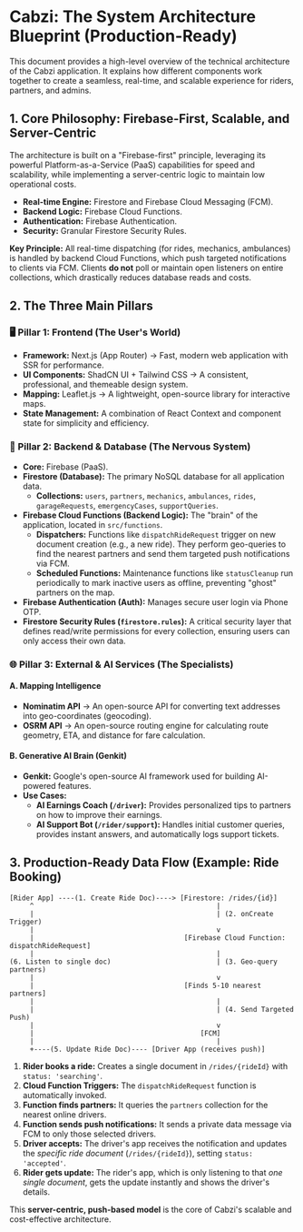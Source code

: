 # Cabzi: The System Architecture Blueprint (Production-Ready)

This document provides a high-level overview of the technical architecture of the Cabzi application. It explains how different components work together to create a seamless, real-time, and scalable experience for riders, partners, and admins.

## 1. Core Philosophy: Firebase-First, Scalable, and Server-Centric

The architecture is built on a "Firebase-first" principle, leveraging its powerful Platform-as-a-Service (PaaS) capabilities for speed and scalability, while implementing a server-centric logic to maintain low operational costs.

- **Real-time Engine:** Firestore and Firebase Cloud Messaging (FCM).
- **Backend Logic:** Firebase Cloud Functions.
- **Authentication:** Firebase Authentication.
- **Security:** Granular Firestore Security Rules.

**Key Principle:** All real-time dispatching (for rides, mechanics, ambulances) is handled by backend Cloud Functions, which push targeted notifications to clients via FCM. Clients **do not** poll or maintain open listeners on entire collections, which drastically reduces database reads and costs.

## 2. The Three Main Pillars

### 🖥️ Pillar 1: Frontend (The User's World)

- **Framework:** Next.js (App Router) → Fast, modern web application with SSR for performance.
- **UI Components:** ShadCN UI + Tailwind CSS → A consistent, professional, and themeable design system.
- **Mapping:** Leaflet.js → A lightweight, open-source library for interactive maps.
- **State Management:** A combination of React Context and component state for simplicity and efficiency.

### 🧠 Pillar 2: Backend & Database (The Nervous System)

- **Core:** Firebase (PaaS).
- **Firestore (Database):** The primary NoSQL database for all application data.
    - **Collections:** `users`, `partners`, `mechanics`, `ambulances`, `rides`, `garageRequests`, `emergencyCases`, `supportQueries`.
-   **Firebase Cloud Functions (Backend Logic):** The "brain" of the application, located in `src/functions`.
    -   **Dispatchers:** Functions like `dispatchRideRequest` trigger on new document creation (e.g., a new ride). They perform geo-queries to find the nearest partners and send them targeted push notifications via FCM.
    -   **Scheduled Functions:** Maintenance functions like `statusCleanup` run periodically to mark inactive users as offline, preventing "ghost" partners on the map.
- **Firebase Authentication (Auth):** Manages secure user login via Phone OTP.
- **Firestore Security Rules (`firestore.rules`):** A critical security layer that defines read/write permissions for every collection, ensuring users can only access their own data.

### 🌐 Pillar 3: External & AI Services (The Specialists)

#### A. Mapping Intelligence
- **Nominatim API** → An open-source API for converting text addresses into geo-coordinates (geocoding).
- **OSRM API** → An open-source routing engine for calculating route geometry, ETA, and distance for fare calculation.

#### B. Generative AI Brain (Genkit)
- **Genkit:** Google's open-source AI framework used for building AI-powered features.
- **Use Cases:**
    -   **AI Earnings Coach (`/driver`):** Provides personalized tips to partners on how to improve their earnings.
    -   **AI Support Bot (`/rider/support`):** Handles initial customer queries, provides instant answers, and automatically logs support tickets.

## 3. Production-Ready Data Flow (Example: Ride Booking)

```
[Rider App] ----(1. Create Ride Doc)----> [Firestore: /rides/{id}]
     ^                                             |
     |                                             | (2. onCreate Trigger)
     |                                             v
     |                                     [Firebase Cloud Function: dispatchRideRequest]
     |                                             |
(6. Listen to single doc)                          | (3. Geo-query partners)
     |                                             v
     |                                     [Finds 5-10 nearest partners]
     |                                             |
     |                                             | (4. Send Targeted Push)
     |                                             v
     |                                         [FCM]
     |                                             |
     +----(5. Update Ride Doc)---- [Driver App (receives push)]
```

1.  **Rider books a ride:** Creates a single document in `/rides/{rideId}` with `status: 'searching'`.
2.  **Cloud Function Triggers:** The `dispatchRideRequest` function is automatically invoked.
3.  **Function finds partners:** It queries the `partners` collection for the nearest online drivers.
4.  **Function sends push notifications:** It sends a private data message via FCM to only those selected drivers.
5.  **Driver accepts:** The driver's app receives the notification and updates the *specific ride document* (`/rides/{rideId}`), setting `status: 'accepted'`.
6.  **Rider gets update:** The rider's app, which is only listening to that *one single document*, gets the update instantly and shows the driver's details.

This **server-centric, push-based model** is the core of Cabzi's scalable and cost-effective architecture.
